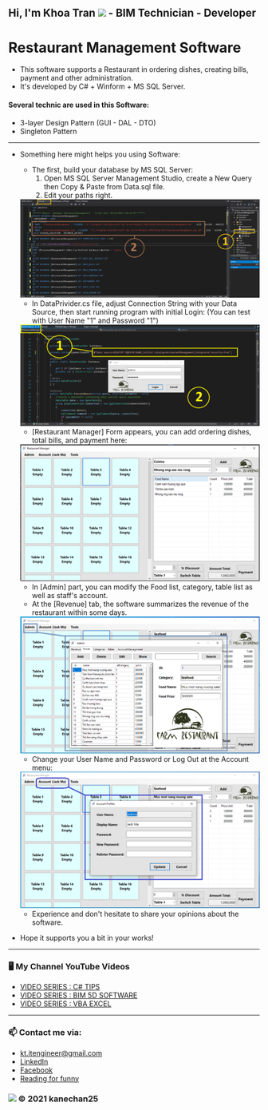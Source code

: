 ## Hi, I'm Khoa Tran <img src="https://media.giphy.com/media/hvRJCLFzcasrR4ia7z/giphy.gif" width="25px"> - BIM Technician - Developer 
# Restaurant Management Software
- This software supports a Restaurant in ordering dishes, creating bills, payment and other administration.
- It's developed by C# + Winform + MS SQL Server.
#### Several technic are used in this Software:
- 3-layer Design Pattern (GUI - DAL - DTO)
- Singleton Pattern
---
- Something here might helps you using Software:
	* The first, build your database by MS SQL Server:
		1. Open MS SQL Server Management Studio, create a New Query then Copy & Paste from Data.sql file.
		2. Edit your paths right.

	<img src="https://github.com/kanechan25/Restaurant-Management-App/blob/main/img/ReadMe/create_sql.png">
  
	* In DataPrivider.cs file, adjust Connection String with your Data Source, then start running program with initial Login:
		(You can test with User Name "1" and Password "1")

	<img src="https://github.com/kanechan25/Restaurant-Management-App/blob/main/img/ReadMe/initial_run.png">
  
	* [Restaurant Manager] Form appears, you can add ordering dishes, total bills, and payment here:

	<img src="https://github.com/kanechan25/Restaurant-Management-App/blob/main/img/ReadMe/order-pages.PNG">
	
	* In [Admin] part, you can modify the Food list, category, table list as well as staff's account.
	* At the [Revenue] tab, the software summarizes the revenue of the restaurant within some days.

	<img src="https://github.com/kanechan25/Restaurant-Management-App/blob/main/img/ReadMe/admin-management.PNG">
	
	* Change your User Name and Password or Log Out at the Account menu:

	<img src="https://github.com/kanechan25/Restaurant-Management-App/blob/main/img/ReadMe/account-setting.PNG">
	
	* Experience and don't hesitate to share your opinions about the software.
- Hope it supports you a bit in your works!
---

### 🖥 My Channel YouTube Videos

<!-- YOUTUBE:START -->
- [VIDEO SERIES : C# TIPS](https://www.youtube.com/watch?v=IXaVxcmtZks&t=90s&ab_channel=BIMProgress)
- [VIDEO SERIES : BIM 5D SOFTWARE](https://www.youtube.com/playlist?list=PLJPnxfYoe9IqRw9Rt-lozInuOH0PVOBKR)
- [VIDEO SERIES : VBA EXCEL](https://www.youtube.com/playlist?list=PLJPnxfYoe9IruY9Pfd7gx1d4PIVPR3hxq)
<!-- YOUTUBE:END -->

---

### 📫 Contact me via:
- kt.itengineer@gmail.com
- [LinkedIn](https://www.linkedin.com/in/kanechan2593/)
- [Facebook](https://www.facebook.com/khoa2425/)
- [Reading for funny](https://ngoatv.blogspot.com/)
### <img src="https://github.com/kanechan25/kanechan25/blob/main/logo_transparent_ok.png" width="25px"> © 2021 kanechan25

